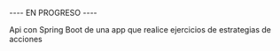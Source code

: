 ---- EN PROGRESO ----

Api con Spring Boot de una app que realice ejercicios de estrategias de acciones
